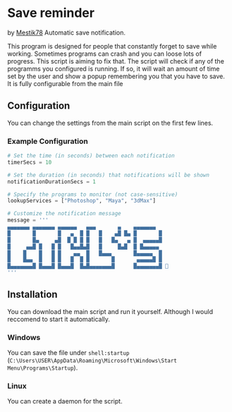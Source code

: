 # Save reminder
by [Mestik78](github.com/Mestik78)
Automatic save notification.

This program is designed for people that constantly forget to save while working. Sometimes programs can crash and you can loose lots of progress. This script is aiming to fix that.
The script will check if any of the programms you configured is running. If so, it will wait an amount of time set by the user and show a popup remembering you that you have to save.
It is fully configurable from the main file

## Configuration
You can change the settings from the main script on the first few lines.
### Example Configuration
```python
# Set the time (in seconds) between each notification
timerSecs = 10

# Set the duration (in seconds) that notifications will be shown
notificationDurationSecs = 1

# Specify the programs to monitor (not case-sensitive)
lookupServices = ["Photoshop", "Maya", "3dMax"]

# Customize the notification message
message = '''
▄▄▄▄▄▄▄ ▄▄▄▄▄▄▄ ▄▄▄▄▄▄   ▄▄▄       ▄    ▄▄▄▄▄▄▄ 
█       █       █   ▄  █ █   █    ▄█ █▄ █       █
█       █▄     ▄█  █ █ █ █   █   █▄   ▄ █  ▄▄▄▄▄█
█     ▄▄█ █   █ █   █▄▄█▄█   █     █▄█  █ █▄▄▄▄▄ 
█    █    █   █ █    ▄▄  █   █▄▄▄       █▄▄▄▄▄  █
█    █▄▄  █   █ █   █  █ █       █       ▄▄▄▄▄█ █
█▄▄▄▄▄▄▄█ █▄▄▄█ █▄▄▄█  █▄█▄▄▄▄▄▄▄█      █▄▄▄▄▄▄▄█ 🫶
'''
```

## Installation
You can download the main script and run it yourself. Although I would reccomend to start it automatically.
### Windows
You can save the file under `shell:startup` (`C:\Users\USER\AppData\Roaming\Microsoft\Windows\Start Menu\Programs\Startup`).
### Linux
You can create a daemon for the script.